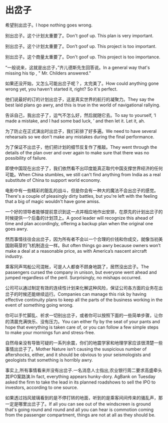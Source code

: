 # 出岔子

<p><span class="chinese">希望别出岔子。</span><span class="english">I hope nothing goes wrong.</span></p>

<p><span class="chinese">别出岔子。这个计划太重要了。</span><span class="english">Don't goof up. This plan is very important.</span></p>

<p><span class="chinese">别出岔子。这个计划太重要了。</span><span class="english">Don’t goof up. This project is too important.</span></p>

<p><span class="chinese">别出岔子。这个商量太重要了。</span><span class="english">Don't goof up. This project is too importance.</span></p>

<p><span class="chinese">“一般说来，这就是出岔子，”齐儿德斯先生回答说。</span><span class="english">In a general way that's missing his tip , " Mr. Childers answered."</span></p>

<p><span class="chinese">如果还没开始，又怎么可能出岔子呢？，太完美了。</span><span class="english">How could anything gone wrong yet, you haven't started it, right? So it's perfect.</span></p>

<p><span class="chinese">他们说最好的订的计划出岔子，这是真实世界的航行的凝聚力。</span><span class="english">They say the best laid plans go awry, and this is true in the world of navigational rallying.</span></p>

<p><span class="chinese">告诉自己，我出岔子了，运气不怎么好，然后就随它去。</span><span class="english">To say to yourself, ‘I made a mistake, and I had some bad luck, ’ and then let it. Let it, ah.</span></p>

<p><span class="chinese">为了防止在正式演出时出岔子，我们彩排了好多遍。</span><span class="english">We need to have several rehearsals so we don't make any mistakes during the final performance.</span></p>

<p><span class="chinese">为了保证不出岔子，他们把计划的细节反复作了推敲。</span><span class="english">They went through the details of the plan over and over again to make sure that there was no possibility of failure.</span></p>

<p><span class="chinese">即使中国现在出岔子了，我们依然看不出印度能真正取代中国支撑世界经济的任何可能。</span><span class="english">When China stumbles, we still can't find anything from India as a real substitute of China to support world economy.</span></p>

<p><span class="chinese">电影中有一些精彩的脏乱的战斗，但是你会有一种大的魔法不会出岔子的感觉。</span><span class="english">There's a couple of pleasingly dirty battles, but you're left with the feeling that a big of magic wouldn't have gone amiss.</span></p>

<p><span class="chinese">一个好的领导者能够提前意识到这一点并相应地作出安排，在原先的计划出岔子的时候提供一个后备的计划顶上。</span><span class="english">A good leader will recognize this ahead of time and plan accordingly, offering a backup plan when the original one goes awry.</span></p>

<p><span class="chinese">然而事情往往会出岔子，因为所有者不会以一个合理的价钱和你成交，就像当初美国刚萌芽的飞机制造业一样。</span><span class="english">But often things go awry because owners won’t make a deal at a reasonable price, as with America’s nascent aircraft industry.</span></p>

<p><span class="chinese">乘客同声骂船公司混帐，可是人人都奋不顾身地跳了，居然没出岔子。</span><span class="english">The passengers cursed the company in unison, but everyone went ahead and jumped regardless of the peril. Surprisingly, no mishaps occurred.</span></p>

<p><span class="chinese">公司可以通过制定有效的连续性计划来化解这种风险，保证公司各方面的业务在出岔子的时候还能继续运行。</span><span class="english">Companies can manage this risk by having effective continuity plans to keep all the parts of the business working in the event of something going wrong.</span></p>

<p><span class="chinese">你可以手忙脚乱、祈求一切别出岔子，或者你可以按照下面的一些简单步骤，让你的清晨充满快乐、没有压力。</span><span class="english">You can either fly by the seat of your pants and hope that everything is taken care of, or you can follow a few simple steps to make your mornings fun and stress-free.</span></p>

<p><span class="chinese">自然母亲没有导致可疑的一系列余震，你们的地震学家和地理学家应该很清楚一些事情出岔子了。</span><span class="english">Mother Nature isn’t causing the suspicious number of aftershocks, either, and it should be obvious to your seismologists and geologists that something is horribly awry.</span></p>

<p><span class="chinese">事实上,所有事情看来并没有出岔子.一名消息人士指出,农业银行周二要求高盛牵头其IPO案路演.</span><span class="english">In fact, everything appears hunky-dory. AgBank on Tuesday asked the firm to take the lead in its planned roadshows to sell the IPO to investors, according to one source.</span></p>

<p><span class="chinese">如果透过挡风玻璃看到的是不停打转的地面，听到的是乘客间间传来的骚乱声，那一定是哪里出岔子了。</span><span class="english">If all you can see out of the windscreen is ground that's going round and round and all you can hear is commotion coming from the passenger compartment, things are not at all as they should be.</span></p>

